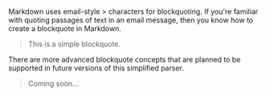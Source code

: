 Markdown uses email-style > characters for blockquoting. If you're familiar with quoting passages of text in an email message, then you know how to create a blockquote in Markdown.

> This is a simple blockquote.

There are more advanced blockquote concepts that are planned to be supported in future versions of this simplified parser.

>Coming soon...